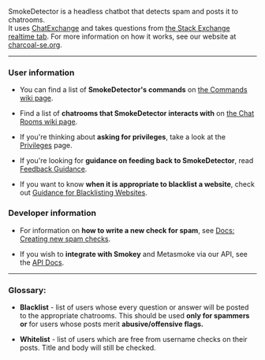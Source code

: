 SmokeDetector is a headless chatbot that detects spam and posts it to chatrooms.  
It uses [ChatExchange](https://github.com/Manishearth/ChatExchange) and takes questions from [the Stack Exchange realtime tab](http://stackexchange.com/questions?tab=realtime). For more information on how it works, see our website at [charcoal-se.org](http://charcoal-se.org/).

***

### User information

 - You can find a list of **SmokeDetector's commands** on [the Commands wiki page](Commands).

 - Find a list of **chatrooms that SmokeDetector interacts with** on [the Chat Rooms wiki page](Chat-Rooms).

 - If you're thinking about **asking for privileges**, take a look at the [Privileges](Privileges) page.

 - If you're looking for **guidance on feeding back to SmokeDetector**, read [Feedback Guidance](Feedback-Guidance).

 - If you want to know **when it is appropriate to blacklist a website**, check out [Guidance for Blacklisting Websites](Guidance-for-Blacklisting-Websites).

### Developer information

 - For information on **how to write a new check for spam**, see [Docs: Creating new spam checks](Docs:-Creating-new-spam-checks).

 - If you wish to **integrate with Smokey** and Metasmoke via our API, see the [API Docs](API-Documentation).

***
### Glossary:

- **Blacklist** - list of users whose every question or answer will be posted to the appropriate chatrooms. This should be used **only for spammers or** for users whose posts merit **abusive/offensive flags.**

- **Whitelist** - list of users which are free from username checks on their posts. Title and body will still be checked.